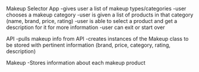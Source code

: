 Makeup Selector App
-gives user a list of makeup types/categories
-user chooses a makeup category
-user is given a list of products in that category (name, brand, price, rating)
-user is able to select a product and get a description for it for more information
-user can exit or start over

API 
-pulls makeup info from API
-creates instances of the Makeup class to be stored with pertinent information (brand, price, category, rating, description)

Makeup 
-Stores information about each makeup product


